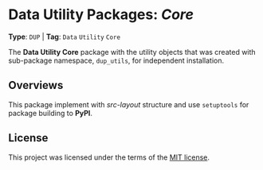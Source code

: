 # Data Utility Packages: _Core_

**Type**: `DUP` | **Tag**: `Data` `Utility` `Core`

The **Data Utility Core** package with the utility objects that was created with
sub-package namespace, `dup_utils`, for independent installation.

## Overviews

This package implement with _src-layout_ structure and use `setuptools` for package
building to **PyPI**.

## License

This project was licensed under the terms of the [MIT license](LICENSE).
